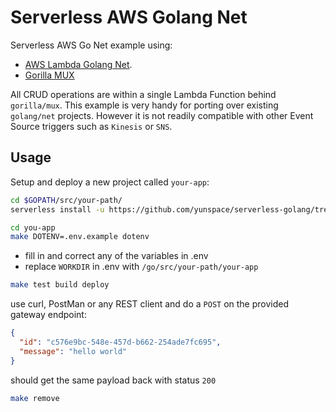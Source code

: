 # Serverless AWS Golang Net
Serverless AWS Go Net example using:
 
- [AWS Lambda Golang Net](https://github.com/eawsy/aws-lambda-go-net). 
- [Gorilla MUX](http://www.gorillatoolkit.org/pkg/mux) 

All CRUD operations are within a single Lambda Function behind `gorilla/mux`. This example is
very handy for porting over existing `golang/net` projects. However it is not readily compatible 
with other Event Source triggers such as `Kinesis` or `SNS`.

## Usage
Setup and deploy a new project called `your-app`:

```bash
cd $GOPATH/src/your-path/
serverless install -u https://github.com/yunspace/serverless-golang/tree/master/examples/aws-golang-event -n your-app
```

```bash
cd you-app
make DOTENV=.env.example dotenv

```
* fill in and correct any of the variables in .env
* replace `WORKDIR` in .env with `/go/src/your-path/your-app`

```bash
make test build deploy
```

use curl, PostMan or any REST client and do a `POST` on the provided gateway endpoint:

```json
{
  "id": "c576e9bc-548e-457d-b662-254ade7fc695",
  "message": "hello world"
}
```

should get the same payload back with status `200`

```bash
make remove
```
